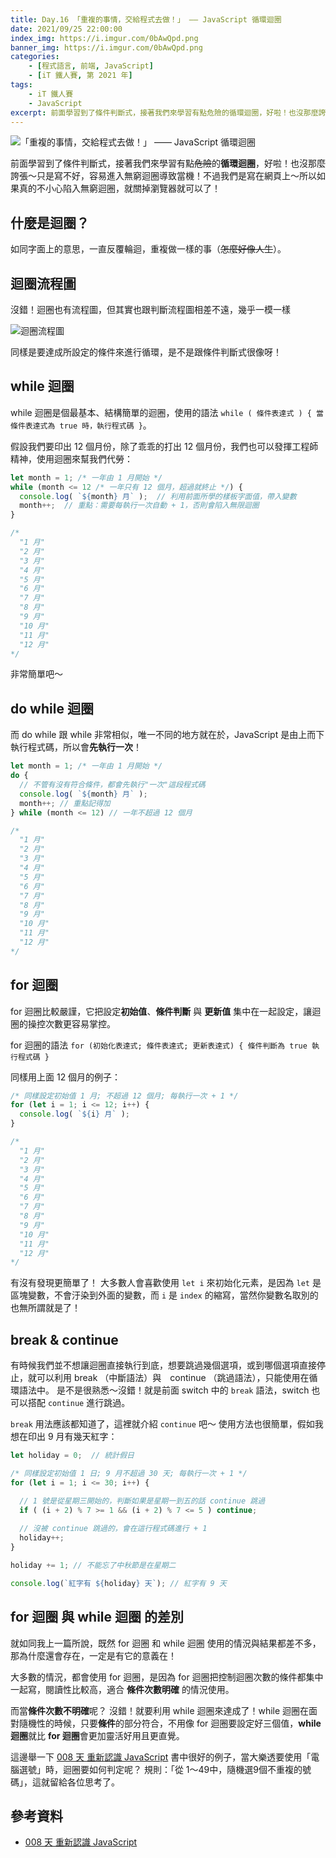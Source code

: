 ```yaml
---
title: Day.16 「重複的事情，交給程式去做！」 —— JavaScript 循環迴圈
date: 2021/09/25 22:00:00
index_img: https://i.imgur.com/0bAwQpd.png
banner_img: https://i.imgur.com/0bAwQpd.png
categories:
    - [程式語言, 前端, JavaScript]
    - [iT 鐵人賽, 第 2021 年]
tags: 
    - iT 鐵人賽
    - JavaScript
excerpt: 前面學習到了條件判斷式，接著我們來學習有點危險的循環迴圈，好啦！也沒那麼誇張～只是寫不好，容易進入無窮迴圈導致當機！不過我們是寫在網頁上～所以如果真的不小心陷入無窮迴圈，就關掉瀏覽器就可以了！
---
```


![「重複的事情，交給程式去做！」 —— JavaScript 循環迴圈](https://i.imgur.com/0bAwQpd.png)

前面學習到了條件判斷式，接著我們來學習有點~~危險~~的**循環迴圈**，好啦！也沒那麼誇張～只是寫不好，容易進入無窮迴圈導致當機！不過我們是寫在網頁上～所以如果真的不小心陷入無窮迴圈，就關掉瀏覽器就可以了！

## 什麼是迴圈？

如同字面上的意思，一直反覆輪迴，重複做一樣的事（~~怎麼好像人生~~）。

## 迴圈流程圖

沒錯！迴圈也有流程圖，但其實也跟判斷流程圖相差不遠，幾乎一模一樣

![迴圈流程圖](https://i.imgur.com/nfy4vsd.png)

同樣是要達成所設定的條件來進行循環，是不是跟條件判斷式很像呀！

## while 迴圈

while 迴圈是個最基本、結構簡單的迴圈，使用的語法 `while ( 條件表達式 ) { 當條件表達式為 true 時，執行程式碼 }`。

假設我們要印出 12 個月份，除了乖乖的打出 12 個月份，我們也可以發揮工程師精神，使用迴圈來幫我們代勞：

```javascript
let month = 1; /* 一年由 1 月開始 */
while (month <= 12 /* 一年只有 12 個月，超過就終止 */) {
  console.log( `${month} 月` );  // 利用前面所學的樣板字面值，帶入變數
  month++;  // 重點：需要每執行一次自動 + 1，否則會陷入無限迴圈
}

/*
  "1 月"
  "2 月"
  "3 月"
  "4 月"
  "5 月"
  "6 月"
  "7 月"
  "8 月"
  "9 月" 
  "10 月"
  "11 月"
  "12 月"
*/
```

非常簡單吧～

## do while 迴圈

而 do while 跟 while 非常相似，唯一不同的地方就在於，JavaScript 是由上而下執行程式碼，所以會**先執行一次**！

```javascript
let month = 1; /* 一年由 1 月開始 */
do {
  // 不管有沒有符合條件，都會先執行"一次"這段程式碼
  console.log( `${month} 月` );
  month++; // 重點記得加
} while (month <= 12) // 一年不超過 12 個月

/*
  "1 月"
  "2 月"
  "3 月"
  "4 月"
  "5 月"
  "6 月"
  "7 月"
  "8 月"
  "9 月" 
  "10 月"
  "11 月"
  "12 月"
*/
```

## for 迴圈

for 迴圈比較嚴謹，它把設定**初始值**、**條件判斷** 與 **更新值** 集中在一起設定，讓迴圈的操控次數更容易掌控。

for 迴圈的語法 `for (初始化表達式; 條件表達式; 更新表達式) { 條件判斷為 true 執行程式碼 }`

同樣用上面 12 個月的例子：

```javascript
/* 同樣設定初始值 1 月; 不超過 12 個月; 每執行一次 + 1 */
for (let i = 1; i <= 12; i++) {
  console.log( `${i} 月` );
}

/*
  "1 月"
  "2 月"
  "3 月"
  "4 月"
  "5 月"
  "6 月"
  "7 月"
  "8 月"
  "9 月" 
  "10 月"
  "11 月"
  "12 月"
*/
```

有沒有發現更簡單了！
大多數人會喜歡使用 `let i` 來初始化元素，是因為 `let` 是區塊變數，不會汙染到外面的變數，而 `i` 是 `index` 的縮寫，當然你變數名取別的也無所謂就是了！

## break & continue

有時候我們並不想讓迴圈直接執行到底，想要跳過幾個選項，或到哪個選項直接停止，就可以利用 break （中斷語法）與　continue （跳過語法），只能使用在循環語法中。
是不是很熟悉～沒錯！就是前面 switch 中的 `break` 語法，switch 也可以搭配 `continue` 進行跳過。

`break` 用法應該都知道了，這裡就介紹 `continue` 吧～
使用方法也很簡單，假如我想在印出 9 月有幾天紅字：

```javascript
let holiday = 0;  // 統計假日

/* 同樣設定初始值 1 日; 9 月不超過 30 天; 每執行一次 + 1 */
for (let i = 1; i <= 30; i++) {

  // 1 號是從星期三開始的，判斷如果是星期一到五的話 continue 跳過
  if ( (i + 2) % 7 >= 1 && (i + 2) % 7 <= 5 ) continue;
  
  // 沒被 continue 跳過的，會在這行程式碼進行 + 1
  holiday++;
}

holiday += 1; // 不能忘了中秋節是在星期二

console.log(`紅字有 ${holiday} 天`); // 紅字有 9 天
```

## for 迴圈 與 while 迴圈 的差別

就如同我上一篇所說，既然 for 迴圈 和 while 迴圈 使用的情況與結果都差不多，那為什麼還會存在，一定是有它的意義在！

大多數的情況，都會使用 for 迴圈，是因為 for 迴圈把控制迴圈次數的條件都集中一起寫，閱讀性比較高，適合 **條件次數明確** 的情況使用。

而當**條件次數不明確**呢？ 沒錯！就要利用 while 迴圈來達成了！while 迴圈在面對隨機性的時候，只要**條件**的部分符合，不用像 for 迴圈要設定好三個值，**while 迴圈**就比 **for 迴圈**會更加靈活好用且更直覺。

這邊舉一下 [008 天 重新認識 JavaScript](https://www.tenlong.com.tw/products/9789864344130) 書中很好的例子，當大樂透要使用「電腦選號」時，迴圈要如何判定呢？ 規則：「從 1～49中，隨機選9個不重複的號碼」，這就留給各位思考了。

## 參考資料

- [008 天 重新認識 JavaScript](https://www.tenlong.com.tw/products/9789864344130)
